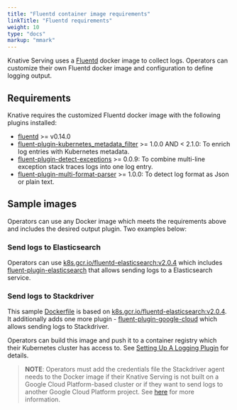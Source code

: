 ```yaml
---
title: "Fluentd container image requirements"
linkTitle: "Fluentd requirements"
weight: 10
type: "docs"
markup: "mmark"
---
```


Knative Serving uses a [Fluentd](https://www.fluentd.org/) docker image to
collect logs. Operators can customize their own Fluentd docker image and
configuration to define logging output.

## Requirements

Knative requires the customized Fluentd docker image with the following plugins
installed:

- [fluentd](https://github.com/fluent/fluentd) >= v0.14.0
- [fluent-plugin-kubernetes_metadata_filter](https://github.com/fabric8io/fluent-plugin-kubernetes_metadata_filter) >=
  1.0.0 AND < 2.1.0: To enrich log entries with Kubernetes metadata.
- [fluent-plugin-detect-exceptions](https://github.com/GoogleCloudPlatform/fluent-plugin-detect-exceptions) >=
  0.0.9: To combine multi-line exception stack traces logs into one log entry.
- [fluent-plugin-multi-format-parser](https://github.com/repeatedly/fluent-plugin-multi-format-parser) >=
  1.0.0: To detect log format as Json or plain text.

## Sample images

Operators can use any Docker image which meets the requirements above and
includes the desired output plugin. Two examples below:

### Send logs to Elasticsearch

Operators can use
[k8s.gcr.io/fluentd-elasticsearch:v2.0.4](https://github.com/kubernetes/kubernetes/tree/master/cluster/addons/fluentd-elasticsearch/fluentd-es-image)
which includes
[fluent-plugin-elasticsearch](https://github.com/uken/fluent-plugin-elasticsearch)
that allows sending logs to a Elasticsearch service.

### Send logs to Stackdriver

This sample [Dockerfile](./stackdriver/Dockerfile) is based on
[k8s.gcr.io/fluentd-elasticsearch:v2.0.4](https://github.com/kubernetes/kubernetes/tree/master/cluster/addons/fluentd-elasticsearch).
It additionally adds one more plugin -
[fluent-plugin-google-cloud](https://github.com/GoogleCloudPlatform/fluent-plugin-google-cloud)
which allows sending logs to Stackdriver.

Operators can build this image and push it to a container registry which their
Kubernetes cluster has access to. See
[Setting Up A Logging Plugin](./setting-up-a-logging-plugin.md) for details.

> **NOTE**: Operators must add the credentials file the Stackdriver agent needs
> to the Docker image if their Knative Serving is not built on a Google Cloud
> Platform-based cluster or if they want to send logs to another Google Cloud
> Platform project. See
> [here](https://cloud.google.com/logging/docs/agent/authorization) for more
> information.
